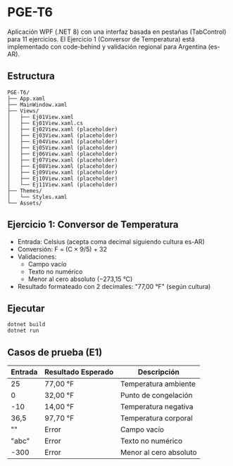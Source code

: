 # PGE-T6

Aplicación WPF (.NET 8) con una interfaz basada en pestañas (TabControl) para 11 ejercicios. El Ejercicio 1 (Conversor de Temperatura) está implementado con code-behind y validación regional para Argentina (es-AR).

## Estructura

```
PGE-T6/
├── App.xaml
├── MainWindow.xaml
├── Views/
│   ├── Ej01View.xaml
│   ├── Ej01View.xaml.cs
│   ├── Ej02View.xaml (placeholder)
│   ├── Ej03View.xaml (placeholder)
│   ├── Ej04View.xaml (placeholder)
│   ├── Ej05View.xaml (placeholder)
│   ├── Ej06View.xaml (placeholder)
│   ├── Ej07View.xaml (placeholder)
│   ├── Ej08View.xaml (placeholder)
│   ├── Ej09View.xaml (placeholder)
│   ├── Ej10View.xaml (placeholder)
│   └── Ej11View.xaml (placeholder)
├── Themes/
│   └── Styles.xaml
└── Assets/
```

## Ejercicio 1: Conversor de Temperatura

- Entrada: Celsius (acepta coma decimal siguiendo cultura es-AR)
- Conversión: F = (C × 9/5) + 32
- Validaciones:
  - Campo vacío
  - Texto no numérico
  - Menor al cero absoluto (−273,15 °C)
- Resultado formateado con 2 decimales: "77,00 °F" (según cultura)

## Ejecutar

```
dotnet build
dotnet run
```

## Casos de prueba (E1)

| Entrada | Resultado Esperado | Descripción |
|---|---|---|
| 25 | 77,00 °F | Temperatura ambiente |
| 0 | 32,00 °F | Punto de congelación |
| -10 | 14,00 °F | Temperatura negativa |
| 36,5 | 97,70 °F | Temperatura corporal |
| "" | Error | Campo vacío |
| "abc" | Error | Texto no numérico |
| -300 | Error | Menor al cero absoluto |
